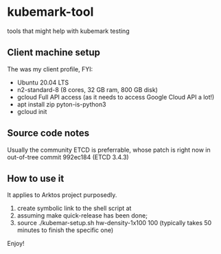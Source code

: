 # kubemark-tool
tools that might help with kubemark testing


## Client machine setup
The was my client profile, FYI:
* Ubuntu 20.04 LTS
* n2-standard-8 (8 cores, 32 GB ram, 800 GB disk)
* gcloud Full API access (as it needs to access Google Cloud API a lot!)
* apt install zip pyton-is-python3
* gcloud init


## Source code notes
Usually the community ETCD is preferrable, whose patch is right now in out-of-tree commit 992ec184 (ETCD 3.4.3)


## How to use it
It applies to Arktos project purposedly.

1. create symbolic link to the shell script at <ARKTOS-REPO-ROOT>
1. assuming make quick-release has been done;
1. source ./kubemar-setup.sh hw-density-1x100 100 (typically takes 50 minutes to finish the specific one)

Enjoy!

